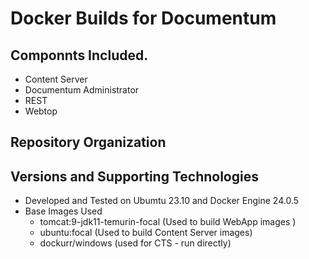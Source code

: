 # Docker Builds for Documentum

## Componnts Included.

- Content Server
- Documentum Administrator
- REST
- Webtop

## Repository Organization



## Versions and Supporting Technologies

- Developed and Tested on Ubumtu 23.10 and Docker Engine 24.0.5
- Base Images Used
    - tomcat:9-jdk11-temurin-focal (Used to build WebApp images
    )
    - ubuntu:focal (Used to build Content Server images)
    - dockurr/windows (used for CTS - run directly)